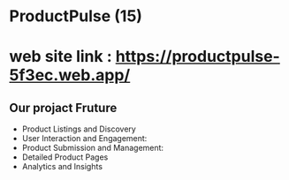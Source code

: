 # ProductPulse (15)
# web site link : https://productpulse-5f3ec.web.app/

## Our projact Fruture

- Product Listings and Discovery
- User Interaction and Engagement:
- Product Submission and Management:
- Detailed Product Pages
- Analytics and Insights
 
